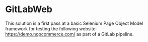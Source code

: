 # GitLabWeb

This solution is a first pass at a basic Selenium Page Object Model framework for testing the following website:  https://demo.nopcommerce.com/ as part of a GitLab pipeline.



